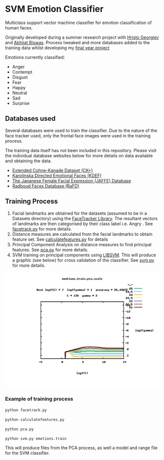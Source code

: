 # SVM Emotion Classifier 
Multiclass support vector machine classifier for emotion classification of human faces. 

Originally developed during a summer research project with [Hristo Georgiev](https://github.com/hristogg1) and [Abhijat Biswas](https://github.com/ajdroid). Process tweaked and more databases added to the training data whilst developing my [final year project](https://github.com/mrhysjones/emotive-web) 

Emotions currently classified:
- Anger 
- Contempt
- Disgust
- Fear
- Happy
- Neutral
- Sad
- Surprise

## Databases used
Several databases were used to train the classifier. Due to the nature of the face tracker used, only the frontal face images were used in the training process. 

The training data itself has not been included in this repository. Please visit the individual database websites below for more details on data available and obtaining the data.

- [Extended Cohne-Kanade Dataset (CK+)](http://www.pitt.edu/~emotion/ck-spread.htm)
- [Karolinska Directed Emotional Faces (KDEF)](http://www.emotionlab.se/resources/kdef)
- [The Japanese Female Facial Expression (JAFFE) Database](http://www.kasrl.org/jaffe.html)
- [Radboud Faces Database (RaFD)](http://www.socsci.ru.nl:8180/RaFD2/RaFD?p=main)

## Training Process
1. Facial landmarks are obtained for the datasets (assumed to be in a Datasets directory) using the [FaceTracker Library](https://github.com/kylemcdonald/FaceTracker). The resultant vectors of landmarks are then categorised by their class label i.e. Angry . See [facetrack.py](facetrack.py) for more details. 
2. Distance measures are calculated from the facial landmarks to obtain feature set. See [calculatefeatures.py](calculatefeatures.py) for details
3. Principal Component Analysis on distance measures to find principal features. See [pca.py](pca.py) for more details. 
4. SVM training on principal components using [LIBSVM](https://www.csie.ntu.edu.tw/~cjlin/libsvm/). This will produce a graphic (see below) for cross validation of the classifier. See [svm.py](svm.py) for more details.

![Cross Validation Plot](emotions.train.pca.scale.png)

### Example of training process
<p><code>python facetrack.py</code></p>
<p><code>python calculatefeatures.py</code></p>
<p><code>python pca.py</code></p>
<p><code>python svm.py emotions.train</code></p>

This will produce files from the PCA process, as well a model and range file for the SVM classifier. 
